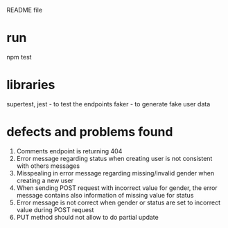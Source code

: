 README file
# run #
npm test

# libraries #
supertest, jest - to test the endpoints
faker - to generate fake user data

# defects and problems found #
1. Comments endpoint is returning 404
2. Error message regarding status when creating user is not consistent with others messages 
3. Misspealing in error message regarding missing/invalid gender when creating a new user
4. When sending POST request with incorrect value for gender, the error message contains also information of missing value for status 
5. Error message is not correct when gender or status are set to incorrect value during POST request
6. PUT method should not allow to do partial update
